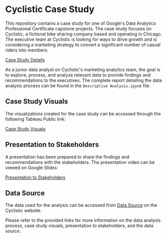 # Cyclistic Case Study

This repository contains a case study for one of Google's Data Analytics Professional Certificate capstone projects. The case study focuses on Cyclistic, a fictional bike sharing company based and operating in Chicago. The executive team at Cyclistic is looking for ways to drive growth and is considering a marketing strategy to convert a significant number of casual riders into members.

[Case Study Details](https://drive.google.com/file/d/10Yx40fD-vtiV7a8vaFcIs0a0_Dbqij-y/view?usp=drive_link)

As a junior data analyst on Cyclistic's marketing analytics team, the goal is to explore, process, and analyze relevant data to provide findings and recommendations to the executives. The complete report detailing the data analysis process can be found in the `Descriptive Analysis.ipynb` file.

## Case Study Visuals

The visualizations created for the case study can be accessed through the following Tableau Public link:

[Case Study Visuals](https://public.tableau.com/app/profile/shubham200137/viz/CaseStudy-CyclisticBikeSharing_16882185009110/CyclisticCaseStudy)

## Presentation to Stakeholders

A presentation has been prepared to share the findings and recommendations with the stakeholders. The presentation video can be viewed on Google Slides:

[Presentation to Stakeholders](https://docs.google.com/presentation/d/1cf0C8jB1hERkEj-JXU3VThhc2X95P1tw9i00P89n614/edit?usp=sharing)

## **Data Source**

The data used for the analysis can be accessed from [Data Source](https://divvy-tripdata.s3.amazonaws.com/index.html) on the Cyclistic website.

Please refer to the provided links for more information on the data analysis process, case study visuals, presentation to stakeholders, and the data source.



